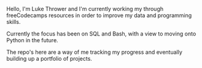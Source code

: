 Hello, I'm Luke Thrower and I'm currently working my through freeCodecamps resources in order to improve my data and programming skills.

Currently the focus has been on SQL and Bash, with a view to moving onto Python in the future.

The repo's here are a way of me tracking my progress and eventually building up a portfolio of projects.

<!---
Luke-Thrower/Luke-Thrower is a ✨ special ✨ repository because its `README.md` (this file) appears on your GitHub profile.
You can click the Preview link to take a look at your changes.
--->
